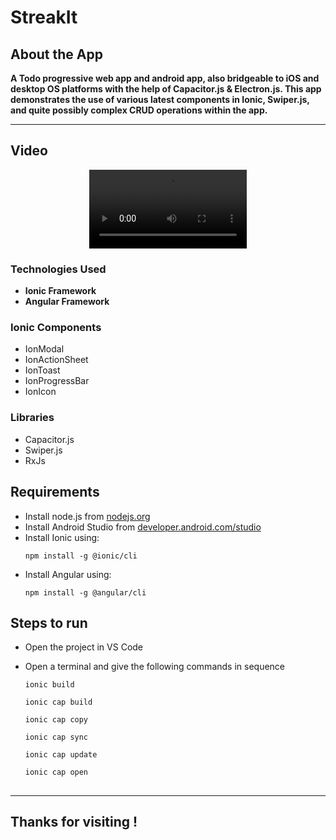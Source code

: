 # StreakIt

## About the App

**A Todo progressive web app and android app, also bridgeable to iOS and desktop OS platforms with the help of Capacitor.js & Electron.js. This app demonstrates the use of various latest components in Ionic, Swiper.js, and quite possibly complex CRUD operations within the app.**

---

## Video

<div align="center">
<video controls autoplay width="50%" src="https://github.com/user-attachments/assets/528fc6ed-ec0d-4020-8807-1c79b3ef512e"></video>
</div>

### Technologies Used

- **Ionic Framework**
- **Angular Framework**

### Ionic Components

- IonModal
- IonActionSheet
- IonToast
- IonProgressBar
- IonIcon

### Libraries

- Capacitor.js
- Swiper.js
- RxJs

## Requirements

- Install node.js from [nodejs.org](https://nodejs.org/en)
- Install Android Studio from [developer.android.com/studio](https://developer.android.com/studio)
- Install Ionic using:
  ```
  npm install -g @ionic/cli
  ```
- Install Angular using:
  ```
  npm install -g @angular/cli
  ```
  
## Steps to run

- Open the project in VS Code <br />
- Open a terminal and give the following commands in sequence
  
  ```
  ionic build
  ```
  ```
  ionic cap build
  ```
  ```
  ionic cap copy
  ```
  ```
  ionic cap sync
  ``` 
  ```
  ionic cap update
  ```
  ```
  ionic cap open
  ```

## 

  ---
  
## Thanks for visiting !

